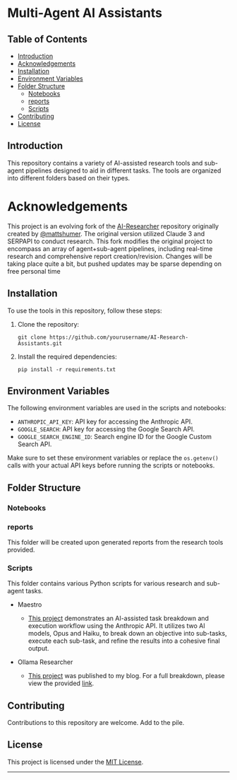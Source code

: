 # Multi-Agent AI Assistants

## Table of Contents

- [Introduction](#introduction)
- [Acknowledgements](#acknowledgements)
- [Installation](#installation)
- [Environment Variables](#environment-variables)
- [Folder Structure](#folder-structure)
  - [Notebooks](#notebooks)
  - [reports](#reports)
  - [Scripts](#scripts)
- [Contributing](#contributing)
- [License](#license)

## Introduction

This repository contains a variety of AI-assisted research tools and sub-agent pipelines designed to aid in different tasks. The tools are organized into different folders based on their types.

# Acknowledgements

This project is an evolving fork of the [AI-Researcher](https://github.com/mshumer/ai-researcher) repository originally created by [@mattshumer](https://github.com/mshumer). The original version utilized Claude 3 and SERPAPI to conduct research. This fork modifies the original project to encompass an array of agent+sub-agent pipelines, including real-time research and comprehensive report creation/revision.
Changes will be taking place quite a bit, but pushed updates may be sparse depending on free personal time

## Installation

To use the tools in this repository, follow these steps:

1. Clone the repository:

   ```
   git clone https://github.com/yourusername/AI-Research-Assistants.git
   ```

2. Install the required dependencies:
   ```
   pip install -r requirements.txt
   ```

## Environment Variables

The following environment variables are used in the scripts and notebooks:

- `ANTHROPIC_API_KEY`: API key for accessing the Anthropic API.
- `GOOGLE_SEARCH`: API key for accessing the Google Search API.
- `GOOGLE_SEARCH_ENGINE_ID`: Search engine ID for the Google Custom Search API.

Make sure to set these environment variables or replace the `os.getenv()` calls with your actual API keys before running the scripts or notebooks.

## Folder Structure

### Notebooks

### reports

This folder will be created upon generated reports from the research tools provided.

### Scripts

This folder contains various Python scripts for various research and sub-agent tasks.

- Maestro

  - [This project](https://github.com/Doriandarko/maestro) demonstrates an AI-assisted task breakdown and execution workflow using the Anthropic API. It utilizes two AI models, Opus and Haiku, to break down an objective into sub-tasks, execute each sub-task, and refine the results into a cohesive final output.

- Ollama Researcher
  - [This project](https://www.binx.page/blog/research-assistant) was published to my blog. For a full breakdown, please view the provided [link](https://www.binx.page/blog/research-assistant).

## Contributing

Contributions to this repository are welcome. Add to the pile.

## License

This project is licensed under the [MIT License](https://www.mit.edu/~amini/LICENSE.md).

---
